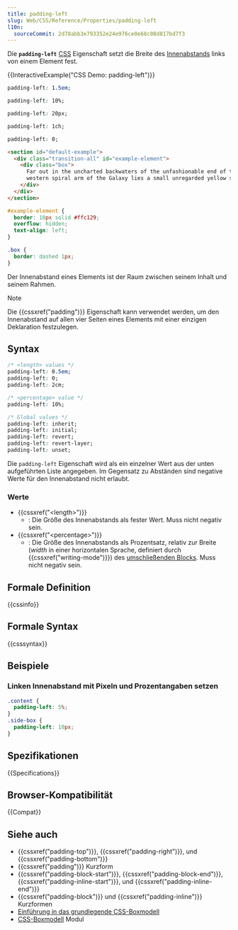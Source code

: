 ```yaml
---
title: padding-left
slug: Web/CSS/Reference/Properties/padding-left
l10n:
  sourceCommit: 2d78abb3e793352e24e976ce0e68c08d817bd7f3
---
```


Die **`padding-left`** [CSS](/de/docs/Web/CSS) Eigenschaft setzt die Breite des [Innenabstands](/de/docs/Web/CSS/CSS_box_model/Introduction_to_the_CSS_box_model#padding_area) links von einem Element fest.

{{InteractiveExample("CSS Demo: padding-left")}}

```css interactive-example-choice
padding-left: 1.5em;
```

```css interactive-example-choice
padding-left: 10%;
```

```css interactive-example-choice
padding-left: 20px;
```

```css interactive-example-choice
padding-left: 1ch;
```

```css interactive-example-choice
padding-left: 0;
```

```html interactive-example
<section id="default-example">
  <div class="transition-all" id="example-element">
    <div class="box">
      Far out in the uncharted backwaters of the unfashionable end of the
      western spiral arm of the Galaxy lies a small unregarded yellow sun.
    </div>
  </div>
</section>
```

```css interactive-example
#example-element {
  border: 10px solid #ffc129;
  overflow: hidden;
  text-align: left;
}

.box {
  border: dashed 1px;
}
```

Der Innenabstand eines Elements ist der Raum zwischen seinem Inhalt und seinem Rahmen.

> [!NOTE]
> Die {{cssxref("padding")}} Eigenschaft kann verwendet werden, um den Innenabstand auf allen vier Seiten eines Elements mit einer einzigen Deklaration festzulegen.

## Syntax

```css
/* <length> values */
padding-left: 0.5em;
padding-left: 0;
padding-left: 2cm;

/* <percentage> value */
padding-left: 10%;

/* Global values */
padding-left: inherit;
padding-left: initial;
padding-left: revert;
padding-left: revert-layer;
padding-left: unset;
```

Die `padding-left` Eigenschaft wird als ein einzelner Wert aus der unten aufgeführten Liste angegeben. Im Gegensatz zu Abständen sind negative Werte für den Innenabstand nicht erlaubt.

### Werte

- {{cssxref("&lt;length&gt;")}}
  - : Die Größe des Innenabstands als fester Wert. Muss nicht negativ sein.
- {{cssxref("&lt;percentage&gt;")}}
  - : Die Größe des Innenabstands als Prozentsatz, relativ zur Breite (_width_ in einer horizontalen Sprache, definiert durch {{cssxref("writing-mode")}}) des [umschließenden Blocks](/de/docs/Web/CSS/CSS_display/Containing_block). Muss nicht negativ sein.

## Formale Definition

{{cssinfo}}

## Formale Syntax

{{csssyntax}}

## Beispiele

### Linken Innenabstand mit Pixeln und Prozentangaben setzen

```css
.content {
  padding-left: 5%;
}
.side-box {
  padding-left: 10px;
}
```

## Spezifikationen

{{Specifications}}

## Browser-Kompatibilität

{{Compat}}

## Siehe auch

- {{cssxref("padding-top")}}, {{cssxref("padding-right")}}, und {{cssxref("padding-bottom")}}
- {{cssxref("padding")}} Kurzform
- {{cssxref("padding-block-start")}}, {{cssxref("padding-block-end")}}, {{cssxref("padding-inline-start")}}, und {{cssxref("padding-inline-end")}}
- {{cssxref("padding-block")}} und {{cssxref("padding-inline")}} Kurzformen
- [Einführung in das grundlegende CSS-Boxmodell](/de/docs/Web/CSS/CSS_box_model/Introduction_to_the_CSS_box_model)
- [CSS-Boxmodell](/de/docs/Web/CSS/CSS_box_model) Modul

